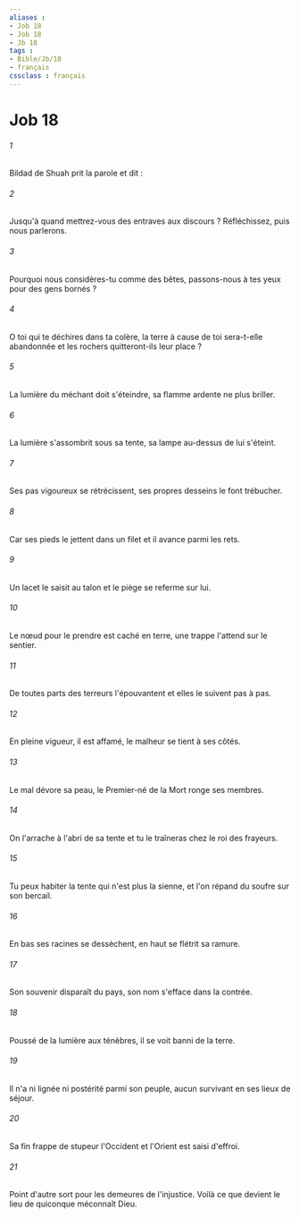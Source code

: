 ```yaml
---
aliases : 
- Job 18
- Job 18
- Jb 18
tags : 
- Bible/Jb/18
- français
cssclass : français
---
```


# Job 18

###### 1
Bildad de Shuah prit la parole et dit : 
###### 2
Jusqu'à quand mettrez-vous des entraves aux discours ? Réfléchissez, puis nous parlerons. 
###### 3
Pourquoi nous considères-tu comme des bêtes, passons-nous à tes yeux pour des gens bornés ? 
###### 4
O toi qui te déchires dans ta colère, la terre à cause de toi sera-t-elle abandonnée et les rochers quitteront-ils leur place ? 
###### 5
La lumière du méchant doit s'éteindre, sa flamme ardente ne plus briller. 
###### 6
La lumière s'assombrit sous sa tente, sa lampe au-dessus de lui s'éteint. 
###### 7
Ses pas vigoureux se rétrécissent, ses propres desseins le font trébucher. 
###### 8
Car ses pieds le jettent dans un filet et il avance parmi les rets. 
###### 9
Un lacet le saisit au talon et le piège se referme sur lui. 
###### 10
Le nœud pour le prendre est caché en terre, une trappe l'attend sur le sentier. 
###### 11
De toutes parts des terreurs l'épouvantent et elles le suivent pas à pas. 
###### 12
En pleine vigueur, il est affamé, le malheur se tient à ses côtés. 
###### 13
Le mal dévore sa peau, le Premier-né de la Mort ronge ses membres. 
###### 14
On l'arrache à l'abri de sa tente et tu le traîneras chez le roi des frayeurs. 
###### 15
Tu peux habiter la tente qui n'est plus la sienne, et l'on répand du soufre sur son bercail. 
###### 16
En bas ses racines se dessèchent, en haut se flétrit sa ramure. 
###### 17
Son souvenir disparaît du pays, son nom s'efface dans la contrée. 
###### 18
Poussé de la lumière aux ténèbres, il se voit banni de la terre. 
###### 19
Il n'a ni lignée ni postérité parmi son peuple, aucun survivant en ses lieux de séjour. 
###### 20
Sa fin frappe de stupeur l'Occident et l'Orient est saisi d'effroi. 
###### 21
Point d'autre sort pour les demeures de l'injustice. Voilà ce que devient le lieu de quiconque méconnaît Dieu. 
